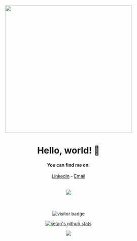 <div align="center">
  <img src="https://i.imgur.com/8MupZHY.gif" width="400px" />
  <br>
  
  # Hello, world! 👋

  #### You can find me on:
  [LinkedIn](https://www.linkedin.com/in/ketan-mehta1304) - [Email](meetketanmehta@gmail.com)
  <br>
  <br>
  <br>
  <img src="https://github-readme-stats.vercel.app/api?username=ketan-mehta1304&show_icons=true&line_height=45&include_all_commits=true" />  
  <br>
  <br>
  <br>
  <img src="https://visitor-badge.laobi.icu/badge?page_id=ketan-mehta1304" alt="visitor badge"/>
  <br>

[![ketan's github stats](https://github-readme-stats.vercel.app/api?username=ketan-mehta1304)](https://github.com/ketan-mehta1304/github-readme-stats)

<img src="https://github-readme-stats.vercel.app/api/top-langs/?username=ketan-mehta1304&layout=compact" />


</div>


